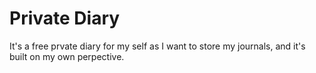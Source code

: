 # Private Diary
 It's a free prvate diary for my self as I want to store my journals, and it's built on my own perpective.
